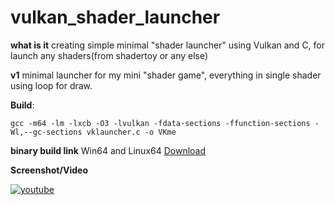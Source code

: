 # vulkan_shader_launcher

**what is it** creating simple minimal "shader launcher" using Vulkan and C, for launch any shaders(from shadertoy or any else)

**v1** minimal launcher for my mini "shader game", everything in single shader using loop for draw. 

**Build**:
```
gcc -m64 -lm -lxcb -O3 -lvulkan -fdata-sections -ffunction-sections -Wl,--gc-sections vklauncher.c -o VKme
```

**binary build link** Win64 and Linux64  [Download](https://danilw.github.io/GLSL-howto/vulkan_sh_launcher/v1/v1.zip)

**Screenshot/Video** 

[![youtube](https://danilw.github.io/GLSL-howto/vulkan_sh_launcher/v1/v1.jpg)](https://youtu.be/5Wzj-GNAo6c)

